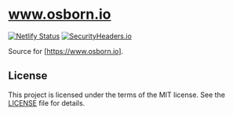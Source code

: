 # www.osborn.io

[![Netlify Status](https://api.netlify.com/api/v1/badges/e5c571ee-a7af-42cc-a454-655f09ac914b/deploy-status)](https://app.netlify.com/sites/www-osborn-io/deploys)
[![SecurityHeaders.io](https://securityheadersiobadges.azurewebsites.net/create/badge?domain=https://www.osborn.io)](https://securityheaders.io/?q=https://www.osborn.io&hide=on&followRedirects=on)

Source for [https://www.osborn.io].

## License

This project is licensed under the terms of the MIT license.
See the [LICENSE](LICENSE) file for details.
